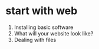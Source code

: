 # start with web

1. Installing basic software
2. What will your website look like?
3. Dealing with files
